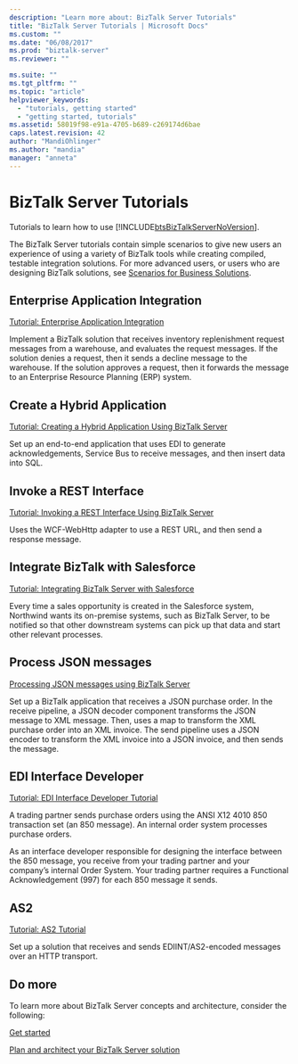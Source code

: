 ```yaml
---
description: "Learn more about: BizTalk Server Tutorials"
title: "BizTalk Server Tutorials | Microsoft Docs"
ms.custom: ""
ms.date: "06/08/2017"
ms.prod: "biztalk-server"
ms.reviewer: ""

ms.suite: ""
ms.tgt_pltfrm: ""
ms.topic: "article"
helpviewer_keywords: 
  - "tutorials, getting started"
  - "getting started, tutorials"
ms.assetid: 58019f98-e91a-4705-b689-c269174d6bae
caps.latest.revision: 42
author: "MandiOhlinger"
ms.author: "mandia"
manager: "anneta"
---
```

# BizTalk Server Tutorials
Tutorials to learn how to use [!INCLUDE[btsBizTalkServerNoVersion](../includes/btsbiztalkservernoversion-md.md)].

The BizTalk Server tutorials contain simple scenarios to give new users an experience of using a variety of BizTalk tools while creating compiled, testable integration solutions. For more advanced users, or users who are designing BizTalk solutions, see [Scenarios for Business Solutions](../core/scenarios-for-business-solutions.md).  
  
## Enterprise Application Integration
  
[Tutorial: Enterprise Application Integration](../core/tutorial-1-enterprise-application-integration.md) 

Implement a BizTalk solution that receives inventory replenishment request messages from a warehouse, and evaluates the request messages. If the solution denies a request, then it sends a decline message to the warehouse. If the solution approves a request, then it forwards the message to an Enterprise Resource Planning (ERP) system.  

## Create a Hybrid Application
[Tutorial: Creating a Hybrid Application Using BizTalk Server](../core/tutorial-4-creating-a-hybrid-application-using-biztalk-server-2013.md)  

Set up an end-to-end application that uses EDI to generate acknowledgements, Service Bus to receive messages, and then insert data into SQL. 

## Invoke a REST Interface
[Tutorial: Invoking a REST Interface Using BizTalk Server](../core/tutorial-5-invoking-a-rest-interface-using-biztalk-server.md)  

Uses the WCF-WebHttp adapter to use a REST URL, and then send a response message. 

## Integrate BizTalk with Salesforce
[Tutorial: Integrating BizTalk Server with Salesforce](Tutorial:%20Integrating%20BizTalk%20Server%202013%20with%20Salesforce.md)  

Every time a sales opportunity is created in the Salesforce system, Northwind wants its on-premise systems, such as BizTalk Server, to be notified so that other downstream systems can pick up that data and start other relevant processes. 

## Process JSON messages
[Processing JSON messages using BizTalk Server](../core/processing-json-messages-using-biztalk-server.md)  

Set up a BizTalk application that receives a JSON purchase order. In the receive pipeline, a JSON decoder component transforms the JSON message to XML message. Then, uses a map to transform the XML purchase order into an XML invoice. The send pipeline uses a JSON encoder to transform the XML invoice into a JSON invoice, and then sends the message.

## EDI Interface Developer
  [Tutorial: EDI Interface Developer Tutorial](../core/tutorial-2-edi-interface-developer-tutorial.md)
  
A trading partner sends purchase orders using the ANSI X12 4010 850 transaction set (an 850 message). An internal order system processes purchase orders.

As an interface developer responsible for designing the interface between the 850 message, you receive from your trading partner and your company’s internal Order System. Your trading partner requires a Functional Acknowledgement (997) for each 850 message it sends.


## AS2  
[Tutorial: AS2 Tutorial](../core/tutorial-3-as2-tutorial.md)

Set up a solution that receives and sends EDIINT/AS2-encoded messages over an HTTP transport.    


## Do more  
 To learn more about BizTalk Server concepts and architecture, consider the following:  
  
[Get started](../core/getting-started-with-biztalk-server.md)
  
[Plan and architect your BizTalk Server solution](../core/plan-and-architect-your-biztalk-server-solution.md)
